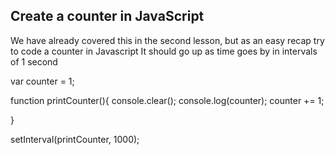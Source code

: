 ## Create a counter in JavaScript

We have already covered this in the second lesson, but as an easy recap try to code a counter in Javascript
It should go up as time goes by in intervals of 1 second

<!-- Code Begins -->

var counter = 1;

function printCounter(){
console.clear();
console.log(counter);
counter += 1;

}

setInterval(printCounter, 1000);

<!-- Code End -->
